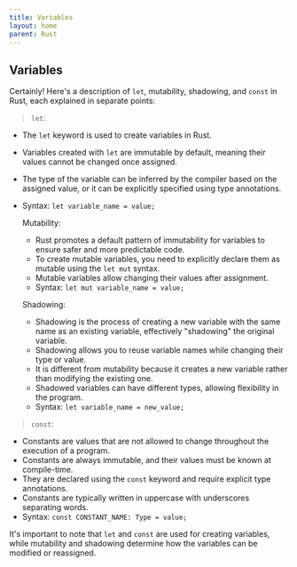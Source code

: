 ```yaml
---
title: Variables
layout: home
parent: Rust
---
```


## Variables

Certainly! Here's a description of `let`, mutability, shadowing, and `const` in Rust, each explained in separate points:

> `let`:
   - The `let` keyword is used to create variables in Rust.
   - Variables created with `let` are immutable by default, meaning their values cannot be changed once assigned.
   - The type of the variable can be inferred by the compiler based on the assigned value, or it can be explicitly specified using type annotations.
   - Syntax: `let variable_name = value;`

      Mutability:
       - Rust promotes a default pattern of immutability for variables to ensure safer and more predictable code.
       - To create mutable variables, you need to explicitly declare them as mutable using the `let mut` syntax.
       - Mutable variables allow changing their values after assignment.
       - Syntax: `let mut variable_name = value;`
    
      Shadowing:
       - Shadowing is the process of creating a new variable with the same name as an existing variable, effectively "shadowing" the original variable.
       - Shadowing allows you to reuse variable names while changing their type or value.
       - It is different from mutability because it creates a new variable rather than modifying the existing one.
       - Shadowed variables can have different types, allowing flexibility in the program.
       - Syntax: `let variable_name = new_value;`

> `const`:
   - Constants are values that are not allowed to change throughout the execution of a program.
   - Constants are always immutable, and their values must be known at compile-time.
   - They are declared using the `const` keyword and require explicit type annotations.
   - Constants are typically written in uppercase with underscores separating words.
   - Syntax: `const CONSTANT_NAME: Type = value;`

It's important to note that `let` and `const` are used for creating variables, while mutability and shadowing determine how the variables can be modified or reassigned.